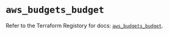 # `aws_budgets_budget`

Refer to the Terraform Registory for docs: [`aws_budgets_budget`](https://registry.terraform.io/providers/hashicorp/aws/5.25.0/docs/resources/budgets_budget).

